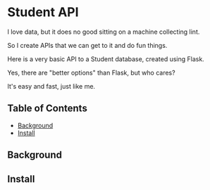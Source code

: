 # Student API


I love data, but it does no good sitting on a machine collecting lint.

So I create APIs that we can get to it and do fun things.

Here is a very basic API to a Student database, created using Flask.

Yes, there are "better options" than Flask, but who cares?

It's easy and fast, just like me.

## Table of Contents

- [Background](#background)
- [Install](#install)

## Background

## Install



